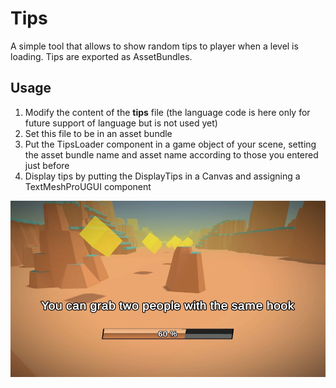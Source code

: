 # Tips

A simple tool that allows to show random tips to player when a level is loading.
Tips are exported as AssetBundles.

## Usage

1. Modify the content of the **tips** file (the language code is here only for future support of language but is not used yet)
2. Set this file to be in an asset bundle
3. Put the TipsLoader component in a game object of your scene, setting the asset bundle name and asset name according to those you entered just before
4. Display tips by putting the DisplayTips in a Canvas and assigning a TextMeshProUGUI component

![Tips in loading scene](images/async-loading.jpg)